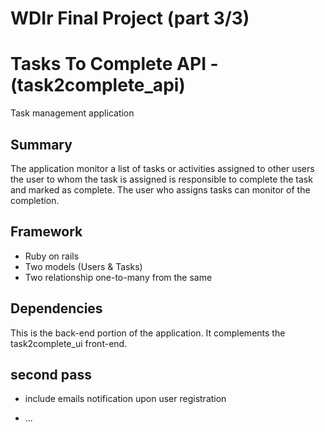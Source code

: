 # WDIr Final Project (part 3/3)

# Tasks To Complete API - (task2complete_api)

Task management application


## Summary

The application monitor a list of tasks or activities assigned to other users
the user to whom the task is assigned is responsible to complete the task and
marked as complete. The user who assigns tasks can monitor of the completion.

## Framework

* Ruby on rails
* Two models (Users & Tasks)
* Two relationship one-to-many from the same 

## Dependencies

This is the back-end portion of the application. It complements the
task2complete_ui front-end.  

## second pass

* include emails notification upon user registration

* ...
